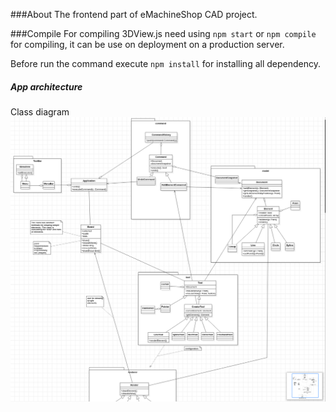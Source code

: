 ###About
The frontend part of eMachineShop CAD project.

###Compile
For compiling 3DView.js need using <code>npm start</code> or <code>npm compile</code>  for compiling, it can be use on deployment on a production server.

Before run the command execute <code>npm install</code> for installing all dependency.

##### App architecture

Class diagram
![](./doc/img/classDiagramm.png)
